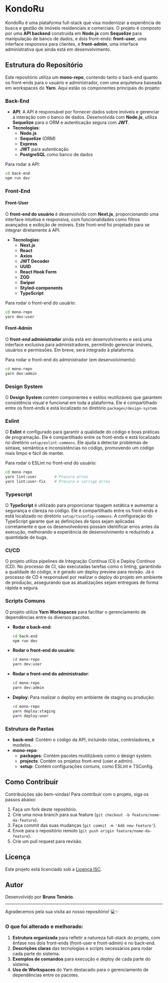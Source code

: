 # KondoRu

KondoRu é uma plataforma full-stack que visa modernizar a experiência de busca e gestão de imóveis residenciais e comerciais. O projeto é composto por uma **API backend** construída em **Node.js** com **Sequelize** para manipulação de banco de dados, e dois front-ends: **front-user**, uma interface responsiva para clientes, e **front-admin**, uma interface administrativa que ainda está em desenvolvimento.

## Estrutura do Repositório

Este repositório utiliza um **mono-repo**, contendo tanto o back-end quanto os front-ends para o usuário e administrador, com uma arquitetura baseada em workspaces do **Yarn**. Aqui estão os componentes principais do projeto:

### Back-End

- **API**: A API é responsável por fornecer dados sobre imóveis e gerenciar a interação com o banco de dados. Desenvolvida com **Node.js**, utiliza **Sequelize** para o ORM e autenticação segura com **JWT**.
- **Tecnologias**: 
  - **Node.js**
  - **Sequelize** (ORM)
  - **Express**
  - **JWT** para autenticação
  - **PostgreSQL** como banco de dados

Para rodar a API:
```bash
cd back-end
npm run dev
```

### Front-End

#### Front-User

O **front-end do usuário** é desenvolvido com **Next.js**, proporcionando uma interface intuitiva e responsiva, com funcionalidades como filtros avançados e exibição de imóveis. Este front-end foi projetado para se integrar diretamente à API.

- **Tecnologias**:
  - **Next.js**
  - **React**
  - **Axios**
  - **JWT Decoder**
  - **UUID**
  - **React Hook Form**
  - **ZOD**
  - **Swiper**
  - **Styled-components**
  - **TypeScript**

Para rodar o front-end do usuário:
```bash
cd mono-repo
yarn dev:user
```

#### Front-Admin

O **front-end administrador** ainda está em desenvolvimento e será uma interface exclusiva para administradores, permitindo gerenciar imóveis, usuários e permissões. Em breve, será integrado à plataforma.

Para rodar o front-end do administrador (em desenvolvimento):
```bash
cd mono-repo
yarn dev:admin
```

### Design System

O **Design System** contém componentes e estilos reutilizáveis que garantem consistência visual e funcional em toda a plataforma. Ele é compartilhado entre os front-ends e está localizado no diretório `packages/design-system`.

### Eslint

O **Eslint** é configurado para garantir a qualidade do código e boas práticas de programação. Ele é compartilhado entre os front-ends e está localizado no diretório `setup/eslint-commons`. Ele ajuda a detectar problemas de sintaxe, semântica e inconsistências no código, promovendo um código mais limpo e fácil de manter.

Para rodar o ESLint no front-end do usuário:
```bash
cd mono-repo
yarn lint:user        # Procura erros
yarn lint:user-fix    # Procura e corrige erros
```

### Typescript

O **TypeScript** é utilizado para proporcionar tipagem estática e aumentar a segurança e clareza no código. Ele é compartilhado entre os front-ends e está localizado no diretório `setup/tsconfig-commons`. A configuração do TypeScript garante que as definições de tipos sejam aplicadas corretamente e que os desenvolvedores possam identificar erros antes da execução, melhorando a experiência de desenvolvimento e reduzindo a quantidade de bugs.

### CI/CD

O projeto utiliza pipelines de Integração Contínua (CI) e Deploy Contínuo (CD). No processo de CI, são executadas tarefas como o linting, garantindo a qualidade do código, e é gerado um deploy preview para revisão. Já o processo de CD é responsável por realizar o deploy do projeto em ambiente de produção, assegurando que as atualizações sejam entregues de forma rápida e segura.

### Scripts Comuns

O projeto utiliza **Yarn Workspaces** para facilitar o gerenciamento de dependências entre os diversos pacotes.

- **Rodar o back-end**:
  ```bash
  cd back-end
  npm run dev
  ```

- **Rodar o front-end do usuário**:
  ```bash
  cd mono-repo
  yarn dev:user
  ```

- **Rodar o front-end do administrador**:
  ```bash
  cd mono-repo
  yarn dev:admin
  ```

- **Deploy**: Para realizar o deploy em ambiente de staging ou produção:
  ```bash
  cd mono-repo
  yarn deploy:staging
  yarn deploy:user
  ```

### Estrutura de Pastas

- **back-end**: Contém o código da API, incluindo rotas, controladores, e modelos.
- **mono-repo**:
  - **packages**: Contém pacotes reutilizáveis como o design system.
  - **projects**: Contém os projetos front-end (user e admin).
  - **setup**: Contém configurações comuns, como ESLint e TSConfig.

## Como Contribuir

Contribuições são bem-vindas! Para contribuir com o projeto, siga os passos abaixo:

1. Faça um fork deste repositório.
2. Crie uma nova branch para sua feature (`git checkout -b feature/nome-da-feature`).
3. Faça commit das suas mudanças (`git commit -m 'Add new feature'`).
4. Envie para o repositório remoto (`git push origin feature/nome-da-feature`).
5. Crie um pull request para revisão.

## Licença

Este projeto está licenciado sob a [Licença ISC](LICENSE).

## Autor

Desenvolvido por **Bruno Tenório**.

---

Agradecemos pela sua visita ao nosso repositório! 💻✨


### O que foi alterado e melhorado:

1. **Estrutura organizada** para refletir a natureza full-stack do projeto, com ênfase nos dois front-ends (front-user e front-admin) e no back-end.
2. **Descrições claras** das tecnologias e scripts necessários para rodar cada parte do sistema.
3. **Exemplos de comandos** para execução e deploy de cada parte do sistema.
4. **Uso de Workspaces** do Yarn destacado para o gerenciamento de dependências entre os pacotes.
